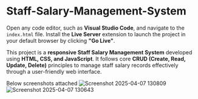 ﻿# Staff-Salary-Management-System


Open any code editor, such as **Visual Studio Code**, and navigate to the `index.html` file. Install the **Live Server** extension to launch the project in your default browser by clicking **"Go Live"**.

This project is a **responsive Staff Salary Management System** developed using **HTML, CSS, and JavaScript**. It follows core **CRUD (Create, Read, Update, Delete)** principles to manage staff salary records effectively through a user-friendly web interface.

Below screenshots attached
![Screenshot 2025-04-07 130809](https://github.com/user-attachments/assets/6b179a3f-4685-43d5-a99e-cbd51e6cb642)
![Screenshot 2025-04-07 130643](https://github.com/user-attachments/assets/0eb75016-e350-4619-8218-13dcdc6e0379)
